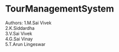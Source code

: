 # TourManagementSystem
Authors:
1.M.Sai Vivek<br>
2.K.Siddardha<br>
3.V.Sai Vivek<br>
4.G.Sai Vinay<br>
5.T.Arun Lingeswar
